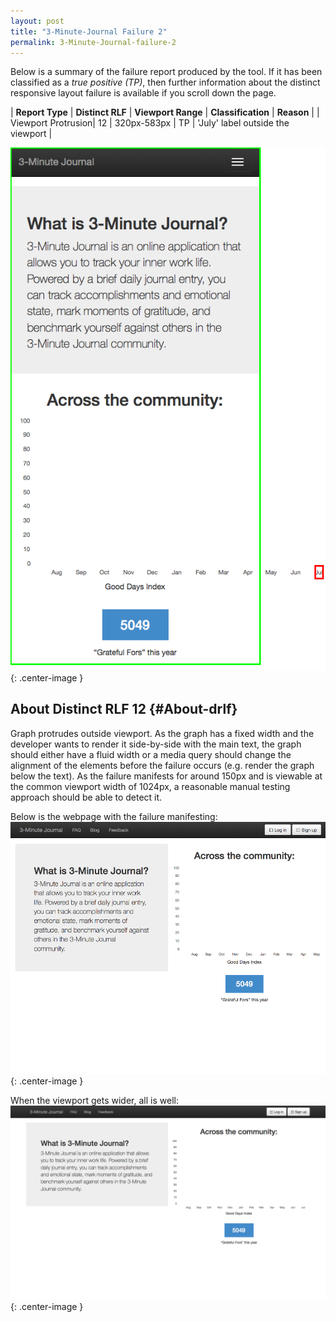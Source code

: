 ```yaml
---
layout: post
title: "3-Minute-Journal Failure 2"
permalink: 3-Minute-Journal-failure-2
---
```

Below is a summary of the failure report produced by the tool. If it has been classified as a *true positive (TP)*, then further information about the distinct responsive layout failure is available if you scroll down the page.

| **Report Type** | **Distinct RLF** | **Viewport Range** | **Classification** | **Reason** |
| Viewport Protrusion| 12 | 320px-583px | TP | 'July' label outside the viewport | 

![Screenshot of the fault](assets/images/3-Minute-Journal/fault2/viewportOverflowWidth451.png){: .center-image }

## About Distinct RLF 12 {#About-drlf}

Graph protrudes outside viewport. As the graph has a fixed width and the developer wants to render it side-by-side with the main text, the graph should either have a fluid width or a media query should change the alignment of the elements before the failure occurs (e.g. render the graph below the text). As the failure manifests for around 150px and is viewable at the common viewport width of 1024px, a reasonable manual testing approach should be able to detect it.

Below is the webpage with the failure manifesting:
![Bad screenshot](assets/good-bad/rlf12/bad.png){: .center-image }

When the viewport gets wider, all is well:
![OK](assets/good-bad/rlf12/ok.png){: .center-image }
